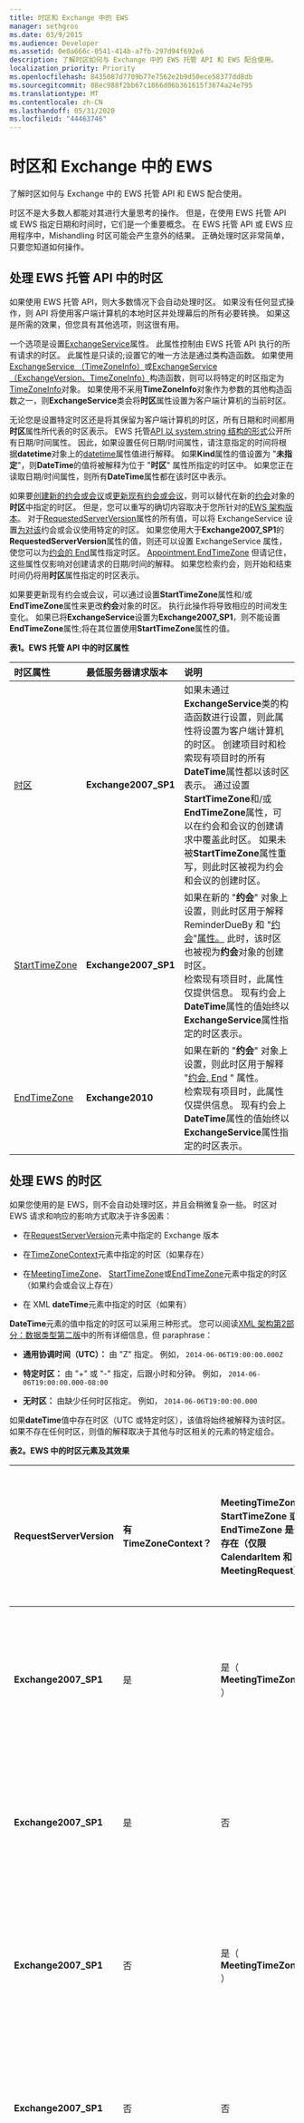 ```yaml
---
title: 时区和 Exchange 中的 EWS
manager: sethgros
ms.date: 03/9/2015
ms.audience: Developer
ms.assetid: 0e0a666c-0541-414b-a7fb-297d94f692e6
description: 了解时区如何与 Exchange 中的 EWS 托管 API 和 EWS 配合使用。
localization_priority: Priority
ms.openlocfilehash: 8435087d7709b77e7562e2b9d50ece58377dd8db
ms.sourcegitcommit: 88ec988f2bb67c1866d06b361615f3674a24e795
ms.translationtype: MT
ms.contentlocale: zh-CN
ms.lasthandoff: 05/31/2020
ms.locfileid: "44463746"
---
```

# <a name="time-zones-and-ews-in-exchange"></a>时区和 Exchange 中的 EWS

了解时区如何与 Exchange 中的 EWS 托管 API 和 EWS 配合使用。
  
时区不是大多数人都能对其进行大量思考的操作。 但是，在使用 EWS 托管 API 或 EWS 指定日期和时间时，它们是一个重要概念。 在 EWS 托管 API 或 EWS 应用程序中，Mishandling 时区可能会产生意外的结果。 正确处理时区非常简单，只要您知道如何操作。
  
## <a name="handling-time-zones-in-the-ews-managed-api"></a>处理 EWS 托管 API 中的时区

如果使用 EWS 托管 API，则大多数情况下会自动处理时区。 如果没有任何显式操作，则 API 将使用客户端计算机的本地时区并处理幕后的所有必要转换。 如果这是所需的效果，但您具有其他选项，则这很有用。
  
一个选项是设置[ExchangeService](https://msdn.microsoft.com/library/microsoft.exchange.webservices.data.exchangeservice.timezone%28v=exchg.80%29.aspx)属性。 此属性控制由 EWS 托管 API 执行的所有请求的时区。 此属性是只读的;设置它的唯一方法是通过类构造函数。 如果使用[ExchangeService （TimeZoneInfo）](https://msdn.microsoft.com/library/dd635875%28v=exchg.80%29.aspx)或[ExchangeService （ExchangeVersion、TimeZoneInfo）](https://msdn.microsoft.com/library/dd636248%28v=exchg.80%29.aspx)构造函数，则可以将特定的时区指定为[TimeZoneInfo](https://msdn.microsoft.com/library/system.timezoneinfo%28v=vs.110%29.aspx)对象。 如果使用不采用**TimeZoneInfo**对象作为参数的其他构造函数之一，则**ExchangeService**类会将**时区**属性设置为客户端计算机的当前时区。 
  
无论您是设置特定时区还是将其保留为客户端计算机的时区，所有日期和时间都用**时区**属性所代表的时区表示。 EWS 托管[API 以 system.string 结构的形式](https://msdn.microsoft.com/library/system.datetime%28v=vs.110%29.aspx)公开所有日期/时间属性。 因此，如果设置任何日期/时间属性，请注意指定的时间将根据**datetime**对象上的[datetime](https://msdn.microsoft.com/library/system.datetime.kind%28v=vs.110%29.aspx)属性值进行解释。 如果**Kind**属性的值设置为 "**未指定**"，则**DateTime**的值将被解释为位于 "**时区**" 属性所指定的时区中。 如果您正在读取日期/时间属性，则所有**DateTime**属性都在该时区中表示。 
  
如果要[创建新的约会或会议](how-to-create-appointments-in-a-specific-time-zone-by-using-ews-in-exchange.md)或[更新现有约会或会议](how-to-update-the-time-zone-for-an-appointment-by-using-ews-in-exchange.md)，则可以替代在新的[约会](https://msdn.microsoft.com/library/microsoft.exchange.webservices.data.appointment%28v=exchg.80%29.aspx)对象的**时区**中指定的时区。 但是，您可以重写的确切内容取决于您所针对的[EWS 架构版本](ews-schema-versions-in-exchange.md)。 对于[RequestedServerVersion](https://msdn.microsoft.com/library/microsoft.exchange.webservices.data.exchangeservicebase.requestedserverversion%28v=exchg.80%29.aspx)属性的所有值，可以将 ExchangeService 设置[为对该](https://msdn.microsoft.com/library/microsoft.exchange.webservices.data.appointment.starttimezone%28v=exchg.80%29.aspx)约会或会议使用特定的时区。 如果您使用大于**Exchange2007_SP1**的**RequestedServerVersion**属性的值，则还可以设置 ExchangeService 属性，使您可以为[约会的 End](https://msdn.microsoft.com/library/microsoft.exchange.webservices.data.appointment.end%28v=exchg.80%29.aspx)属性指定时区。 [Appointment.EndTimeZone](https://msdn.microsoft.com/library/microsoft.exchange.webservices.data.appointment.endtimezone%28v=exchg.80%29.aspx) 但请记住，这些属性仅影响对创建请求的日期/时间的解释。 如果您检索约会，则开始和结束时间仍将用**时区**属性指定的时区表示。 
  
如果要更新现有约会或会议，可以通过设置**StartTimeZone**属性和/或**EndTimeZone**属性来更改**约会**对象的时区。 执行此操作将导致相应的时间发生变化。 如果已将**ExchangeService**设置为**Exchange2007_SP1**，则不能设置**EndTimeZone**属性;将在其位置使用**StartTimeZone**属性的值。 
  
**表1。EWS 托管 API 中的时区属性**

|**时区属性**|**最低服务器请求版本**|**说明**|
|:-----|:-----|:-----|
|[时区](https://msdn.microsoft.com/library/microsoft.exchange.webservices.data.exchangeservice.timezone%28v=exchg.80%29.aspx) <br/> |**Exchange2007_SP1** <br/> |如果未通过**ExchangeService**类的构造函数进行设置，则此属性将设置为客户端计算机的时区。 创建项目时和检索现有项目时的所有**DateTime**属性都以该时区表示。 通过设置**StartTimeZone**和/或**EndTimeZone**属性，可以在约会和会议的创建请求中覆盖此时区。 如果未被**StartTimeZone**属性重写，则此时区被视为约会和会议的创建时区。  <br/> |
|[StartTimeZone](https://msdn.microsoft.com/library/microsoft.exchange.webservices.data.appointment.starttimezone%28v=exchg.80%29.aspx) <br/> |**Exchange2007_SP1** <br/> |如果在新的 "**约会**" 对象上设置，则此时区用于解释 ReminderDueBy 和 "[约会](https://msdn.microsoft.com/library/microsoft.exchange.webservices.data.item.reminderdueby%28v=exchg.80%29.aspx)"[属性。](https://msdn.microsoft.com/library/microsoft.exchange.webservices.data.appointment.start%28v=exchg.80%29.aspx) 此时，该时区也被视为**约会**对象的创建时区。  <br/> 检索现有项目时，此属性仅提供信息。 现有约会上**DateTime**属性的值始终以**ExchangeService**属性指定的时区表示。  <br/> |
|[EndTimeZone](https://msdn.microsoft.com/library/microsoft.exchange.webservices.data.appointment.endtimezone%28v=exchg.80%29.aspx) <br/> |**Exchange2010** <br/> |如果在新的 "**约会**" 对象上设置，则此时区用于解释 "[约会. End](https://msdn.microsoft.com/library/microsoft.exchange.webservices.data.appointment.end%28v=exchg.80%29.aspx) " 属性。  <br/> 检索现有项目时，此属性仅提供信息。 现有约会上**DateTime**属性的值始终以**ExchangeService**属性指定的时区表示。  <br/> |
   
## <a name="handling-time-zones-in-ews"></a>处理 EWS 的时区

如果您使用的是 EWS，则不会自动处理时区，并且会稍微复杂一些。 时区对 EWS 请求和响应的影响方式取决于许多因素：
  
- 在[RequestServerVersion](https://msdn.microsoft.com/library/af4032d5-42b3-463e-9d0a-8236d78e5b75%28Office.15%29.aspx)元素中指定的 Exchange 版本 
    
- 在[TimeZoneContext](https://msdn.microsoft.com/library/573c462b-aa1d-4ba0-8852-e3f48b26873b%28Office.15%29.aspx)元素中指定的时区（如果存在） 
    
- 在[MeetingTimeZone](https://msdn.microsoft.com/library/413b47d9-8126-462c-9a4f-4e771a5e8889%28Office.15%29.aspx)、 [StartTimeZone](https://msdn.microsoft.com/library/d38c4dc1-4ecb-42a1-8d57-a451b16a2de2%28Office.15%29.aspx)或[EndTimeZone](https://msdn.microsoft.com/library/6c53c337-be60-4d22-9e9e-a0c140c5e913%28Office.15%29.aspx)元素中指定的时区（如果约会或会议上存在） 
    
- 在 XML **dateTime**元素中指定的时区（如果有） 
    
**DateTime**元素的值中指定的时区可以采用三种形式。 您可以阅读[XML 架构第2部分：数据类型第二版](http://www.w3.org/TR/xmlschema-2/#dateTime)中的所有详细信息，但 paraphrase：
  
- **通用协调时间（UTC）：** 由 "Z" 指定。 例如，  `2014-06-06T19:00:00.000Z`
    
- **特定时区：** 由 "+" 或 "-" 指定，后跟小时和分钟。 例如，  `2014-06-06T19:00:00.000-08:00`
    
- **无时区：** 由缺少任何时区指定。 例如，  `2014-06-06T19:00:00.000`
    
如果**dateTime**值中存在时区（UTC 或特定时区），该值将始终被解释为该时区。 如果不存在任何时区，则值的解释取决于其他与时区相关的元素的特定组合。 
  
**表2。EWS 中的时区元素及其效果**

|**RequestServerVersion**|**有 TimeZoneContext？**|**MeetingTimeZone、StartTimeZone 或 EndTimeZone 是否存在（仅限 CalendarItem 和 MeetingRequest）？**|**UTC 格式的日期时间**|**特定时区中的日期时间**|**不带时区的日期/时间**|**约会和会议创建时区**|
|:-----|:-----|:-----|:-----|:-----|:-----|:-----|
|**Exchange2007_SP1** <br/> |是  <br/> |是（ **MeetingTimeZone** ）  <br/> |解释为 UTC  <br/> |解释为值中指示的时区  <br/> |包含**MeetingTimeZone**元素的[CalendarItem](https://msdn.microsoft.com/library/b0c1fd27-b6da-46e5-88b8-88f00c71ba80%28Office.15%29.aspx)或[MeetingRequest](https://msdn.microsoft.com/library/c44f8804-a355-473d-a837-48cc91617251%28Office.15%29.aspx)元素中的元素被解释为**MeetingTimeZone**元素中的时区，其他所有人都解释为 UTC  <br/> |**MeetingTimeZone**元素中的时区  <br/> |
|**Exchange2007_SP1** <br/> |是  <br/> |否  <br/> |解释为 UTC  <br/> |解释为值中指示的时区  <br/> |解释为 UTC  <br/> |UTC  <br/> |
|**Exchange2007_SP1** <br/> |否  <br/> |是（ **MeetingTimeZone** ）  <br/> |解释为 UTC  <br/> |解释为值中指示的时区  <br/> |包含**MeetingTimeZone**元素的[CalendarItem](https://msdn.microsoft.com/library/b0c1fd27-b6da-46e5-88b8-88f00c71ba80%28Office.15%29.aspx)或[MeetingRequest](https://msdn.microsoft.com/library/c44f8804-a355-473d-a837-48cc91617251%28Office.15%29.aspx)元素中的元素被解释为**MeetingTimeZone**元素中的时区，其他所有人都解释为 UTC  <br/> |**MeetingTimeZone**元素中的时区  <br/> |
|**Exchange2007_SP1** <br/> |否  <br/> |否  <br/> |解释为 UTC  <br/> |解释为值中指示的时区  <br/> |解释为 UTC  <br/> |UTC  <br/> |
|**Exchange2010**及更高版本  <br/> |是  <br/> |是（ **StartTimeZone**和/或**EndTimeZone** ）  <br/> |解释为 UTC  <br/> |解释为值中指示的时区  <br/> |如果存在**StartTimeZone**元素，则[Start](https://msdn.microsoft.com/library/7cfe9979-c893-4f9b-b3a1-8f9e17515a4b%28Office.15%29.aspx)和[ReminderDueBy](https://msdn.microsoft.com/library/e28a0485-86af-4a4e-a2ba-3ad2d4ebff6f%28Office.15%29.aspx)元素的值将被解释为**StartTimeZone**元素中的时区。 否则，这些元素的值将被解释为**TimeZoneContext**元素中的时区。  <br/> 如果存在**EndTimeZone**元素，则[Start](https://msdn.microsoft.com/library/7cfe9979-c893-4f9b-b3a1-8f9e17515a4b%28Office.15%29.aspx)元素的值将被解释为**EndTimeZone**元素中的时区。 否则， **End**元素的值将被解释为**TimeZoneContext**元素中的时区。  <br/> [CalendarItem](https://msdn.microsoft.com/library/b0c1fd27-b6da-46e5-88b8-88f00c71ba80%28Office.15%29.aspx)或[MeetingRequest](https://msdn.microsoft.com/library/c44f8804-a355-473d-a837-48cc91617251%28Office.15%29.aspx)之外的元素被解释为**TimeZoneContext**元素中的时区。  <br/> |**StartTimeZone**元素中的时区（如果存在）、 **TimeZoneContext**元素中的时区（如果不存在）  <br/> |
|**Exchange2010**及更高版本  <br/> |是  <br/> |否  <br/> |解释为 UTC  <br/> |解释为值中指示的时区  <br/> |解释为**TimeZoneContext**元素中的时区  <br/> |**TimeZoneContext**元素中的时区  <br/> |
|**Exchange2010**及更高版本  <br/> |否  <br/> |是（ **StartTimeZone**和/或**EndTimeZone** ）  <br/> |解释为 UTC  <br/> |解释为值中指示的时区  <br/> |如果存在**StartTimeZone**元素，则[Start](https://msdn.microsoft.com/library/7cfe9979-c893-4f9b-b3a1-8f9e17515a4b%28Office.15%29.aspx)和[ReminderDueBy](https://msdn.microsoft.com/library/e28a0485-86af-4a4e-a2ba-3ad2d4ebff6f%28Office.15%29.aspx)元素的值将被解释为**StartTimeZone**元素中的时区。 否则，这些元素的值将被解释为 UTC。  <br/> 如果存在**EndTimeZone**元素，则[Start](https://msdn.microsoft.com/library/7cfe9979-c893-4f9b-b3a1-8f9e17515a4b%28Office.15%29.aspx)元素的值将被解释为**EndTimeZone**元素中的时区。 否则， **End**元素的值将被解释为 UTC。  <br/> [CalendarItem](https://msdn.microsoft.com/library/b0c1fd27-b6da-46e5-88b8-88f00c71ba80%28Office.15%29.aspx)或[MeetingRequest](https://msdn.microsoft.com/library/c44f8804-a355-473d-a837-48cc91617251%28Office.15%29.aspx)之外的元素被解释为 UTC。  <br/> |**StartTimeZone**元素中的时区（如果存在）、UTC （如果存在）  <br/> |
|**Exchange2010**及更高版本  <br/> |否  <br/> |否  <br/> |解释为 UTC  <br/> |解释为值中指示的时区  <br/> |解释为 UTC  <br/> |UTC  <br/> |
   
解释来自服务器的响应时，应始终检查每个元素的值，并相应地解释该值。 Exchange 将始终在值中包含时区（UTC 或特定时区）。
  
## <a name="additional-time-zone-considerations-when-creating-appointments-and-meetings"></a>创建约会和会议时的其他时区注意事项

在创建约会或会议时，适用于开始时间的时区被视为约会的创建时区。 除了控制在创建约会或会议时如何解释日期/时间，创建时区对项目具有以下影响：
  
- 如果该项目是全天事件，则它可能会以意外的方式显示，如果从使用不同时区的客户端进行查看。 这是因为[在创建全天事件时](how-to-create-all-day-events-by-using-ews-in-exchange.md)，全天事件的开始和结束时间将调整为创建时区的午夜。 该时间将显示为不同时区中午夜之外的时间，因此该项目可能会跨越额外的天数。 因此，我们建议您使用为用户的主日历客户端配置的时区，以在可能时创建全天事件。
    
- 如果项目是会议，则创建时区将显示在与会者收到的会议请求的 Outlook 信息栏中（如果时区不同于其客户端的时区）。
    
## <a name="in-this-section"></a>本节内容

- [使用 Exchange 中的 EWS 在特定时区中创建约会](how-to-create-appointments-in-a-specific-time-zone-by-using-ews-in-exchange.md)
    
- [使用 Exchange 中的 EWS 更新约会的时区](how-to-update-the-time-zone-for-an-appointment-by-using-ews-in-exchange.md)
    
## <a name="see-also"></a>另请参阅


- [开发 Exchange Web 服务客户端](develop-web-service-clients-for-exchange.md)
    
- [Exchange 中的 EWS 架构版本](ews-schema-versions-in-exchange.md)
    
- [使用 Exchange 2013 中的 EWS 创建约会和会议](how-to-create-appointments-and-meetings-by-using-ews-in-exchange-2013.md)
    
- [使用 Exchange 中的 EWS 更新约会和会议](how-to-update-appointments-and-meetings-by-using-ews-in-exchange.md)
    
- [使用 Exchange 中的 EWS 创建全天事件](how-to-create-all-day-events-by-using-ews-in-exchange.md)
    
- [DateTime 结构](https://msdn.microsoft.com/library/system.datetime%28v=vs.110%29.aspx)
    
- [TimeZoneInfo 类](https://msdn.microsoft.com/library/system.timezoneinfo%28v=vs.110%29.aspx)
    

